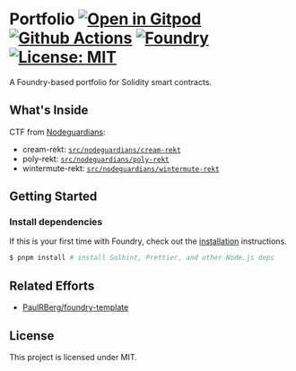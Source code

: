 # Portfolio [![Open in Gitpod][gitpod-badge]][gitpod] [![Github Actions][gha-badge]][gha] [![Foundry][foundry-badge]][foundry] [![License: MIT][license-badge]][license]

[gitpod]: https://gitpod.io/#https://github.com/nlecoufl/foundry-template
[gitpod-badge]: https://img.shields.io/badge/Gitpod-Open%20in%20Gitpod-FFB45B?logo=gitpod
[gha]: https://github.com/nlecoufl/foundry-template/actions
[gha-badge]: https://github.com/nlecoufl/foundry-template/actions/workflows/ci.yml/badge.svg
[foundry]: https://getfoundry.sh/
[foundry-badge]: https://img.shields.io/badge/Built%20with-Foundry-FFDB1C.svg
[license]: https://opensource.org/licenses/MIT
[license-badge]: https://img.shields.io/badge/License-MIT-blue.svg

A Foundry-based portfolio for Solidity smart contracts.

## What's Inside

CTF from [Nodeguardians](https://nodeguardians.io/):
* cream-rekt: [`src/nodeguardians/cream-rekt`](src/nodeguardians/cream-rekt/README.md)
* poly-rekt: [`src/nodeguardians/poly-rekt`](src/nodeguardians/poly-rekt/README.md)
* wintermute-rekt: [`src/nodeguardians/wintermute-rekt`](src/nodeguardians/wintermute-rekt/README.md)

## Getting Started

### Install dependencies

If this is your first time with Foundry, check out the
[installation](https://github.com/foundry-rs/foundry#installation) instructions.

```sh
$ pnpm install # install Solhint, Prettier, and other Node.js deps
```

## Related Efforts

- [PaulRBerg/foundry-template](https://github.com/PaulRBerg/foundry-template)

## License

This project is licensed under MIT.

